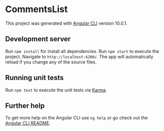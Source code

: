 # CommentsList

This project was generated with [Angular CLI](https://github.com/angular/angular-cli) version 10.0.1.

## Development server

Run `npm install` for install all dependencies. Run `npm start` to execute the project. 
Navigate to `http://localhost:4200/`. The app will automatically reload if you change any of the source files.

## Running unit tests

Run `npm test` to execute the unit tests via [Karma](https://karma-runner.github.io).

## Further help

To get more help on the Angular CLI use `ng help` or go check out the [Angular CLI README](https://github.com/angular/angular-cli/blob/master/README.md).
